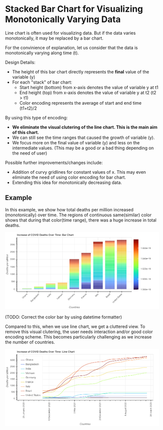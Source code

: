 # Stacked Bar Chart for Visualizing Monotonically Varying Data

Line chart is often used for visualizing data. But if the data varies monotonically, it may be replaced by a bar chart.

For the convinience of explanation, let us consider that the data is monotonically varying along time (t).

Design Details:

- The height of this bar chart directly represents the **final** value of the variable (y)
- For each "stack" of bar chart:
  - Start height (bottom) from x-axis denotes the value of variable y at t1
  - End height (top) from x-axis denotes the value of variable y at t2 (t2 > t1)
  - Color encoding represents the average of start and end time (t1+t2)/2

By using this type of encoding:

- **We eliminate the visual clutering of the line chart. This is the main aim of this chart.**
- We can still see the time ranges that caused the growth of variable (y).
- We focus more on the final value of variable (y) and less on the intermediate values. (This may be a good or a bad thing depending on the need of user)

Possible further improvements/changes include:

- Addition of curvy gridlines for constant values of x. This may even eliminate the need of using color encoding for bar chart.
- Extending this idea for monotonically decreasing data.

## Example

In this example, we show how total deaths per million increased (monotonically) over time. The regions of continuous same(similar) color shows that during that color(time range), there was a huge increase in total deaths.

![Alt](monotonic_bar_chart.png "Monotonic Data represented using Bar Chart")

(TODO: Correct the color bar by using datetime formatter)

Compared to this, when we use line chart, we get a cluttered view. To remove this visual clutering, the user needs interaction and/or good color encoding scheme. This becomes particularly challenging as we increase the number of countries.

![Alt](monotonic_line_chart.png "Monotonic Data represented using Line Chart")
